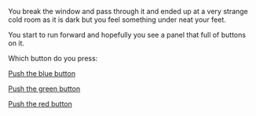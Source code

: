 You break the window and pass through it and 
ended up at a very strange cold room as it is 
dark but you feel something under neat your feet.

You start to run forward and hopefully you see a 
panel that full of buttons on it.

Which button do you press:

[Push the blue button](push-blue/blue.md)

[Push the green button](push-green/green.md)

[Push the red button](push-red/red.md)